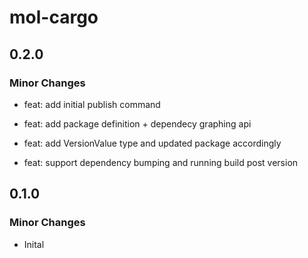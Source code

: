 # mol-cargo

## 0.2.0

### Minor Changes

- feat: add initial publish command

- feat: add package definition + dependecy graphing api

- feat: add VersionValue type and updated package accordingly

- feat: support dependency bumping and running build post version

## 0.1.0

### Minor Changes

- Inital
